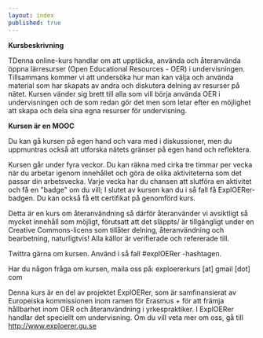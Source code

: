 ```yaml
---
layout: index
published: true
---
```


**Kursbeskrivning**

TDenna online-kurs handlar om att upptäcka, använda och återanvända öppna lärresurser (Open Educational Resources - OER) i undervisningen. Tillsammans kommer vi att undersöka hur man kan välja och använda material som har skapats av andra och diskutera delning av resurser på nätet. Kursen vänder sig brett till alla som vill börja använda OER i undervisningen och de som redan gör det men som letar efter en möjlighet att skapa och dela sina egna resurser för undervisning.

**Kursen är en MOOC**

Du kan gå kursen på egen hand och vara med i diskussioner, men du uppmuntras också att utforska nätets gränser på egen hand och reflektera.

Kursen går under fyra veckor. Du kan räkna med cirka tre timmar per vecka när du arbetar igenom innehållet och göra de olika aktiviteterna som det passar din arbetsvecka. Varje vecka har du chansen att slutföra en aktivitet och få en "badge" om du vill; I slutet av kursen kan du i så fall få ExplOERer-badgen. Du kan också få ett certifikat på genomförd kurs.

Detta är en kurs om återanvändning så därför återanvänder vi avsiktligt så mycket innehåll som möjligt, förutsatt att det släppts/ är tillgängligt under en Creative Commons-licens som tillåter delning, återanvändning och bearbetning, naturligtvis! Alla källor är verifierade och refererade till. 

Twittra gärna om kursen. Använd i så fall #explOERer -hashtagen.

Har du någon fråga om kursen, maila oss på: exploererkurs [at] gmail [dot] com

Denna kurs är en del av projektet ExplOERer, som är samfinansierat av Europeiska kommissionen inom ramen för Erasmus + för att främja hållbarhet inom OER och återanvändning i yrkespraktiker. I ExplOERer handlar det speciellt om undervisning. Om du vill veta mer om oss, gå till http://www.exploerer.gu.se
